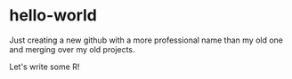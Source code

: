 # hello-world

Just creating a new github with a more professional name than my old one and merging over my old projects.

Let's write some R!
